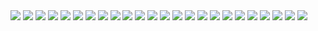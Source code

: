 <img src='./images/1714190795356-f967e4db-8fd7-47c0-92ef-79bcf8881ca0_1.jpg'>
<img src='./images/1714190795356-f967e4db-8fd7-47c0-92ef-79bcf8881ca0_2.jpg'>
<img src='./images/1714190795356-f967e4db-8fd7-47c0-92ef-79bcf8881ca0_3.jpg'>
<img src='./images/1714190795356-f967e4db-8fd7-47c0-92ef-79bcf8881ca0_4.jpg'>
<img src='./images/1714190795356-f967e4db-8fd7-47c0-92ef-79bcf8881ca0_5.jpg'>
<img src='./images/1714190795356-f967e4db-8fd7-47c0-92ef-79bcf8881ca0_6.jpg'>
<img src='./images/1714190795356-f967e4db-8fd7-47c0-92ef-79bcf8881ca0_7.jpg'>
<img src='./images/1714190795356-f967e4db-8fd7-47c0-92ef-79bcf8881ca0_8.jpg'>
<img src='./images/1714190795356-f967e4db-8fd7-47c0-92ef-79bcf8881ca0_9.jpg'>
<img src='./images/1714190795356-f967e4db-8fd7-47c0-92ef-79bcf8881ca0_10.jpg'>
<img src='./images/1714190795356-f967e4db-8fd7-47c0-92ef-79bcf8881ca0_11.jpg'>
<img src='./images/1714190795356-f967e4db-8fd7-47c0-92ef-79bcf8881ca0_12.jpg'>
<img src='./images/1714190795356-f967e4db-8fd7-47c0-92ef-79bcf8881ca0_13.jpg'>
<img src='./images/1714190795356-f967e4db-8fd7-47c0-92ef-79bcf8881ca0_14.jpg'>
<img src='./images/1714190795356-f967e4db-8fd7-47c0-92ef-79bcf8881ca0_15.jpg'>
<img src='./images/1714190795356-f967e4db-8fd7-47c0-92ef-79bcf8881ca0_16.jpg'>
<img src='./images/1714190795356-f967e4db-8fd7-47c0-92ef-79bcf8881ca0_17.jpg'>
<img src='./images/1714190795356-f967e4db-8fd7-47c0-92ef-79bcf8881ca0_18.jpg'>
<img src='./images/1714190795356-f967e4db-8fd7-47c0-92ef-79bcf8881ca0_19.jpg'>
<img src='./images/1714190795356-f967e4db-8fd7-47c0-92ef-79bcf8881ca0_20.jpg'>
<img src='./images/1714190795356-f967e4db-8fd7-47c0-92ef-79bcf8881ca0_21.jpg'>
<img src='./images/1714190795356-f967e4db-8fd7-47c0-92ef-79bcf8881ca0_22.jpg'>
<img src='./images/1714190795356-f967e4db-8fd7-47c0-92ef-79bcf8881ca0_23.jpg'>
<img src='./images/1714190795356-f967e4db-8fd7-47c0-92ef-79bcf8881ca0_24.jpg'>